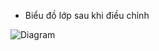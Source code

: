 * Biểu đồ lớp sau khi điều chỉnh

![Diagram](https://www.planttext.com/api/plantuml/png/V5DBJiCm4Dtx55csYroWGbNBJooAL2c8_U2OoiAVo3D1HT2JiU18N07RIHitSSagVZFlpPln-FVxPuK4Zbgj69E6X7i5BefhC6yL0Gaj36t1eN359ol2ruJJlRDwLf6JPZTVnEmd1mQ1axGcoTj88p0cRoJILSTOUaeyZda7nhW2nFFoDzLpxq3gHaK8SmPJSgBQ-ovhd-phMWxgrlzs86ZR6beKjMrVL8_L0hcJJU0kYivnrz5EK63EvcEP45b7fH1Bj29ba0lHNl3KQjLg3UuZzE978ZaU_MAhptrfs8y0QSu1U1SETc9YmTV867k4VGwL9eEkE-KaShWmxgspN23QuxwKDCGmV-_BheoVA6-Ld-ba975kOp0u61RsRjzOHyEMYdYUJLYP6tWWhKxqPCME66Evrt3rLPONzfHT74bPBYUFvT_aQTSdfz50wfsnbJ1rUCX_0000__y30000)
